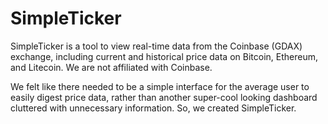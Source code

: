 # SimpleTicker
SimpleTicker is a tool to view real-time data from the Coinbase (GDAX) exchange, including current and historical price data on Bitcoin, Ethereum, and Litecoin. We are not affiliated with Coinbase.

We felt like there needed to be a simple interface for the average user to easily digest price data, rather than another super-cool looking dashboard cluttered with unnecessary information. So, we created SimpleTicker.
